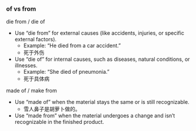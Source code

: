 ### of vs  from
die  from / die of
- Use “die from” for external causes (like accidents, injuries, or specific external factors).
  - Example: “He died from a car accident.”
  - 死于外伤
- Use “die of” for internal causes, such as diseases, natural conditions, or illnesses.
  - Example: “She died of pneumonia.”
  - 死于具体病

made of / make from
- Use “made of” when the material stays the same or is still recognizable. 
  - 雪人鼻子是胡萝卜做的。
- Use “made from” when the material undergoes a change and isn’t recognizable in the finished product.

